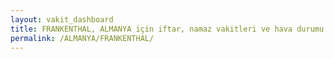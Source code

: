 ```yaml
---
layout: vakit_dashboard
title: FRANKENTHAL, ALMANYA için iftar, namaz vakitleri ve hava durumu - ilçe/eyalet seç
permalink: /ALMANYA/FRANKENTHAL/
---
```


<script type="text/javascript">
  var GLOBAL_COUNTRY = 'ALMANYA';
  var GLOBAL_CITY = 'FRANKENTHAL';
  var GLOBAL_STATE = '';
  var lat = 72;
  var lon = 21;
</script>
